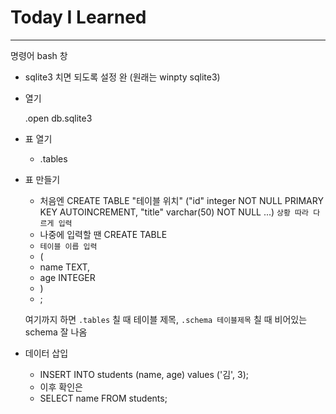 # Today I Learned

---



명령어 bash 창

- sqlite3 치면 되도록 설정 완 (원래는 winpty sqlite3)

- 열기

  .open db.sqlite3

- 표 열기

  - .tables

- 표 만들기

  - 처음엔 CREATE TABLE "테이블 위치" ("id" integer NOT NULL PRIMARY KEY AUTOINCREMENT, "title" varchar(50) NOT NULL ...)  `상황 따라 다르게 입력`
  - 나중에 입력할 땐 CREATE TABLE
  - `테이블 이릅 입력`
  - (
  - name TEXT,
  - age INTEGER
  - )
  - ;

  여기까지 하면 `.tables` 칠 때 테이블 제목, `.schema 테이블제목` 칠 때 비어있는 schema 잘 나옴

- 데이터 삽입
  - INSERT INTO students (name, age) values ('김', 3);
  - 이후 확인은
  - SELECT name FROM students;
